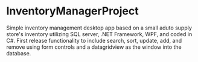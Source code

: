 # InventoryManagerProject

Simple inventory management desktop app based on a small aduto supply store's inventory utilizing SQL server, .NET Framework, WPF, and coded in C#. First release functionality to include search, sort, update, add, and remove using form controls and a datagridview as the window into the database.
